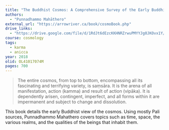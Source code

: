 ```yaml
---
title: "The Buddhist Cosmos: A Comprehensive Survey of the Early Buddhist Worldview; according to Theravāda and Sarvāstivāda sources"
authors:
  - "Punnadhammo Mahāthero"
external_url: "https://arrowriver.ca/book/cosmoBook.php"
drive_links:
  - "https://drive.google.com/file/d/1RdJt6dEzcKKHNRZrwuPMYYJg0JKOvx1Y/view?usp=sharing"
course: cosmology
tags:
  - karma
  - anicca
year: 2018
olid: OL41017074M
pages: 700
---
```


> The entire cosmos, from top to bottom, encompassing all its fascinating and terrifying variety, is saṃsāra. It is the arena
of all manifestation, action (kamma) and result of action (vipāka). It is dependently arisen,
contingent, imperfect, and all forms within it are impermanent and subject to change
and dissolution.

This book details the early Buddhist view of the cosmos.
Using mostly Pali sources, Punnadhammo Mahathero covers topics such as time, space, the various realms, and the qualities of the beings that inhabit them.
